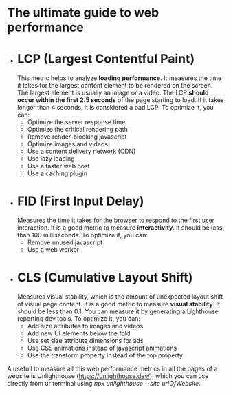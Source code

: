 # The ultimate guide to web performance

- # LCP (Largest Contentful Paint)
  This metric helps to analyze **loading performance**. It measures the time it takes for the largest content element to be rendered on the screen. The largest element is usually an image or a video. The LCP **should occur within the first 2.5 seconds** of the page starting to load. If it takes longer than 4 seconds, it is considered a bad LCP. To optimize it, you can:
  - Optimize the server response time
  - Optimize the critical rendering path
  - Remove render-blocking javascript
  - Optimize images and videos
  - Use a content delivery network (CDN)
  - Use lazy loading
  - Use a faster web host
  - Use a caching plugin
- # FID (First Input Delay)
  Measures the time it takes for the browser to respond to the first user interaction. It is a good metric to measure **interactivity**. It should be less than 100 milliseconds. To optimize it, you can:
  - Remove unused javascript
  - Use a web worker
- # CLS (Cumulative Layout Shift)
  Measures visual stability, which is the amount of unexpected layout shift of visual page content. It is a good metric to measure **visual stability**. It should be less than 0.1. You can measure it by generating a Lighthouse reporting dev tools. To optimize it, you can:
  - Add size attributes to images and videos
  - Add new UI elements below the fold
  - Use set size attribute dimensions for ads
  - Use CSS animations instead of javascript animations
  - Use the transform property instead of the top property

A usefull to measure all this web performance metrics in all the pages of a website is Unlighthouse (https://unlighthouse.dev/), which you can use directly from ur terminal using _npx unlighthouse --site urlOfWebsite_.
